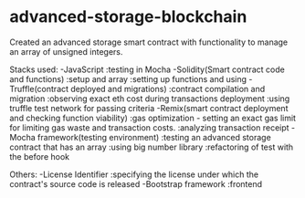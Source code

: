 # advanced-storage-blockchain

Created an advanced storage smart contract with functionality to manage an array of unsigned integers.

Stacks used: 
-JavaScript
    :testing in Mocha
-Solidity(Smart contract code and functions)
    :setup and array
    :setting up functions and using
-Truffle(contract deployed and migrations)
    :contract compilation and migration
    :observing exact eth cost during transactions deployment
    :using truffle test network for passing criteria
-Remix(smart contract deployment and checking function viability)
    :gas optimization - setting an exact gas limit for limiting gas waste and transaction costs.
    :analyzing transaction receipt
-Mocha framework(testing environment)
    :testing an advanced storage contract that has an array
    :using big number library
    :refactoring of test with the before hook

Others:
-License Identifier
    :specifying the license under which the contract's source code is released
-Bootstrap framework
    :frontend